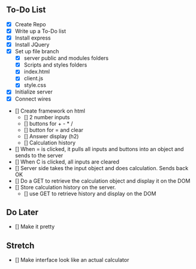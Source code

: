 ## To-Do List

- [x] Create Repo
- [x] Write up a To-Do list
- [x] Install express
- [x] Install JQuery
- [x] Set up file branch
  - [x] server public and modules folders
  - [x] Scripts and styles folders
  - [x] index.html
  - [x] client.js
  - [x] style.css
- [x] Initialize server
- [x] Connect wires
- [] Create framework on html
  - [] 2 number inputs
  - [] buttons for + - \* /
  - [] button for = and clear
  - [] Answer display (h2)
  - [] Calculation history
- [] When = is clicked, it pulls all inputs and buttons into an object and sends to the server
- [] When C is clicked, all inputs are cleared
- [] Server side takes the input object and does calculation. Sends back OK
- [] Do a GET to retrieve the calculation object and display it on the DOM
- [] Store calculation history on the server.
  - [] use GET to retrieve history and display on the DOM

## Do Later

- [] Make it pretty

## Stretch

- [] Make interface look like an actual calculator
